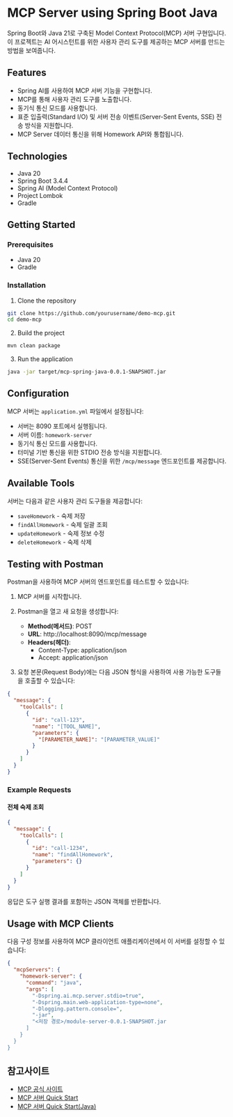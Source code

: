 # MCP Server using Spring Boot Java

Spring Boot와 Java 21로 구축된 Model Context Protocol(MCP) 서버 구현입니다.   
이 프로젝트는 AI 어시스턴트를 위한 사용자 관리 도구를 제공하는 MCP 서버를 만드는 방법을 보여줍니다.

## Features

- Spring AI를 사용하여 MCP 서버 기능을 구현합니다.
- MCP를 통해 사용자 관리 도구를 노출합니다.
- 동기식 통신 모드를 사용합니다.
- 표준 입출력(Standard I/O) 및 서버 전송 이벤트(Server-Sent Events, SSE) 전송 방식을 지원합니다.
- MCP Server 데이터 통신을 위해 Homework API와 통합됩니다.

## Technologies

- Java 20
- Spring Boot 3.4.4
- Spring AI (Model Context Protocol)
- Project Lombok
- Gradle

## Getting Started

### Prerequisites

- Java 20
- Gradle

### Installation

1. Clone the repository

```bash
git clone https://github.com/yourusername/demo-mcp.git
cd demo-mcp
```

2. Build the project

```bash
mvn clean package
```

3. Run the application

```bash
java -jar target/mcp-spring-java-0.0.1-SNAPSHOT.jar
```

## Configuration

MCP 서버는 `application.yml` 파일에서 설정됩니다:

- 서버는 8090 포트에서 실행됩니다.
- 서버 이름: `homework-server`
- 동기식 통신 모드를 사용합니다.
- 터미널 기반 통신을 위한 STDIO 전송 방식을 지원합니다.
- SSE(Server-Sent Events) 통신을 위한 `/mcp/message` 엔드포인트를 제공합니다.

## Available Tools

서버는 다음과 같은 사용자 관리 도구들을 제공합니다:

- `saveHomework` - 숙제 저장
- `findAllHomework` - 숙제 일괄 조회
- `updateHomework` - 숙제 정보 수정
- `deleteHomework` - 숙제 삭제

## Testing with Postman

Postman을 사용하여 MCP 서버의 엔드포인트를 테스트할 수 있습니다:

1. MCP 서버를 시작합니다.
2. Postman을 열고 새 요청을 생성합니다:

    - **Method(메서드)**: POST
    - **URL**: http://localhost:8090/mcp/message
    - **Headers(헤더)**:
        - Content-Type: application/json
        - Accept: application/json

3. 요청 본문(Request Body)에는 다음 JSON 형식을 사용하여 사용 가능한 도구들을 호출할 수 있습니다:

```json
{
  "message": {
    "toolCalls": [
      {
        "id": "call-123",
        "name": "[TOOL_NAME]",
        "parameters": {
          "[PARAMETER_NAME]": "[PARAMETER_VALUE]"
        }
      }
    ]
  }
}
```

### Example Requests

#### 전체 숙제 조회

```json
{
  "message": {
    "toolCalls": [
      {
        "id": "call-1234",
        "name": "findAllHomework",
        "parameters": {}
      }
    ]
  }
}
```

응답은 도구 실행 결과를 포함하는 JSON 객체를 반환합니다.

## Usage with MCP Clients

다음 구성 정보를 사용하여 MCP 클라이언트 애플리케이션에서 이 서버를 설정할 수 있습니다:

```json
{
  "mcpServers": {
    "homework-server": {
      "command": "java",
      "args": [
        "-Dspring.ai.mcp.server.stdio=true",
        "-Dspring.main.web-application-type=none",
        "-Dlogging.pattern.console=",
        "-jar",
        "<저장 경로>/module-server-0.0.1-SNAPSHOT.jar
      ]
    }
  }
}
```

## 참고사이트

- [MCP 공식 사이트](https://modelcontextprotocol.io)
- [MCP 서버 Quick Start](https://modelcontextprotocol.io/quickstart/server)
- [MCP 서버 Quick Start(Java)](https://modelcontextprotocol.io/sdk/java/mcp-server)
